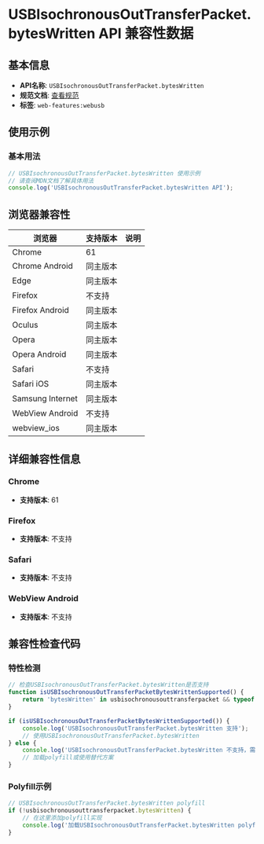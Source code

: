 # USBIsochronousOutTransferPacket.bytesWritten API 兼容性数据

## 基本信息

- **API名称**: `USBIsochronousOutTransferPacket.bytesWritten`
- **规范文档**: [查看规范](https://wicg.github.io/webusb/#dom-usbisochronousouttransferpacket-byteswritten)
- **标签**: `web-features:webusb`

## 使用示例

### 基本用法

```javascript
// USBIsochronousOutTransferPacket.bytesWritten 使用示例
// 请查阅MDN文档了解具体用法
console.log('USBIsochronousOutTransferPacket.bytesWritten API');
```

## 浏览器兼容性

| 浏览器 | 支持版本 | 说明 |
|--------|----------|------|
| Chrome | 61 |  |
| Chrome Android | 同主版本 |  |
| Edge | 同主版本 |  |
| Firefox | 不支持 |  |
| Firefox Android | 同主版本 |  |
| Oculus | 同主版本 |  |
| Opera | 同主版本 |  |
| Opera Android | 同主版本 |  |
| Safari | 不支持 |  |
| Safari iOS | 同主版本 |  |
| Samsung Internet | 同主版本 |  |
| WebView Android | 不支持 |  |
| webview_ios | 同主版本 |  |

## 详细兼容性信息

### Chrome

- **支持版本**: 61

### Firefox

- **支持版本**: 不支持

### Safari

- **支持版本**: 不支持

### WebView Android

- **支持版本**: 不支持

## 兼容性检查代码

### 特性检测

```javascript
// 检查USBIsochronousOutTransferPacket.bytesWritten是否支持
function isUSBIsochronousOutTransferPacketBytesWrittenSupported() {
    return 'bytesWritten' in usbisochronousouttransferpacket && typeof usbisochronousouttransferpacket.bytesWritten === 'function';
}

if (isUSBIsochronousOutTransferPacketBytesWrittenSupported()) {
    console.log('USBIsochronousOutTransferPacket.bytesWritten 支持');
    // 使用USBIsochronousOutTransferPacket.bytesWritten
} else {
    console.log('USBIsochronousOutTransferPacket.bytesWritten 不支持，需要polyfill');
    // 加载polyfill或使用替代方案
}
```

### Polyfill示例

```javascript
// USBIsochronousOutTransferPacket.bytesWritten polyfill
if (!usbisochronousouttransferpacket.bytesWritten) {
    // 在这里添加polyfill实现
    console.log('加载USBIsochronousOutTransferPacket.bytesWritten polyfill');
}
```

